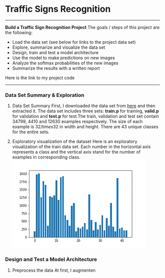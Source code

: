 ﻿# Traffic Signs Recognition
---
**Build a Traffic Sign Recognition Project**
The goals / steps of this project are the following:
- Load the data set (see below for links to the project data set)
- Explore, summarize and visualize the data set
- Design, train and test a model architecture
- Use the model to make predictions on new images
- Analyze the softmax probabilities of the new images
- Summarize the results with a written report

Here is the link to my project code

-------

### Data Set Summary & Exploration
1. Data Set Summary
First, I downloaded the data set from [here](https://s3-us-west-1.amazonaws.com/udacity-selfdrivingcar/traffic-signs-data.zip) and then extracted it. The data set includes three sets: **train.p** for training, **valid.p** for validation and **test.p** for test.The train, validation and test set contain 34799, 4410 and 12630 examples respectively. The size of each example is $32/times32$ in width and height. There are 43 unique classes for the entire sets.

2. Exploratory visualization of the dataset
Here is an exploratory visualization of the train data set. Each number in the horizontal axis represents a class and the vertical axis stand for the number of examples in corresponding class.
![dataset](https://github.com/wastal92/CarND-P2/blob/master/file_pics/p1.png)

### Design and Test a Model Architecture
1. Preprocess the data
At first, I augmenten


